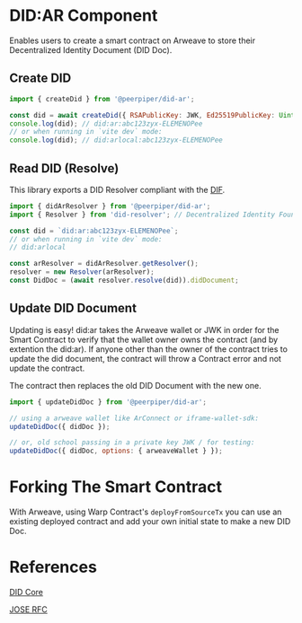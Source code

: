 # DID:AR Component

Enables users to create a smart contract on Arweave to store their Decentralized Identity Document (DID Doc).

## Create DID

```js
import { createDid } from '@peerpiper/did-ar';

const did = await createDid({ RSAPublicKey: JWK, Ed25519PublicKey: Uint8Array });
console.log(did); // did:ar:abc123zyx-ELEMENOPee
// or when running in `vite dev` mode:
console.log(did); // did:arlocal:abc123zyx-ELEMENOPee
```

## Read DID (Resolve)

This library exports a DID Resolver compliant with the [DIF](https://github.com/decentralized-identity/did-resolver).

```js
import { didArResolver } from '@peerpiper/did-ar';
import { Resolver } from 'did-resolver'; // Decentralized Identity Foundation

const did = `did:ar:abc123zyx-ELEMENOPee`;
// or when running in `vite dev` mode:
// did:arlocal

const arResolver = didArResolver.getResolver();
resolver = new Resolver(arResolver);
const DidDoc = (await resolver.resolve(did)).didDocument;
```

## Update DID Document

Updating is easy! did:ar takes the Arweave wallet or JWK in order for the Smart Contract to verify that the wallet owner owns the contract (and by extention the did:ar). If anyone other than the owner of the contract tries to update the did document, the contract will throw a Contract error and not update the contract.

The contract then replaces the old DID Document with the new one.

```js
import { updateDidDoc } from '@peerpiper/did-ar';

// using a arweave wallet like ArConnect or iframe-wallet-sdk:
updateDidDoc({ didDoc });

// or, old school passing in a private key JWK / for testing:
updateDidDoc({ didDoc, options: { arweaveWallet } });
```

# Forking The Smart Contract

With Arweave, using Warp Contract's `deployFromSourceTx` you can use an existing deployed contract and add your own initial state to make a new DID Doc.

# References

[DID Core](https://w3c.github.io/did-core/)

[JOSE RFC](https://www.rfc-editor.org/rfc/rfc8037.html#section-2)
